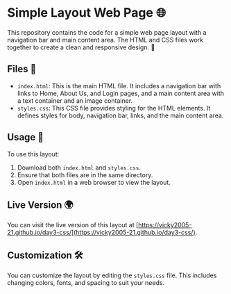 # Simple Layout Web Page 🌐

This repository contains the code for a simple web page layout with a navigation bar and main content area. The HTML and CSS files work together to create a clean and responsive design. 🎨

## Files 📁

- `index.html`: This is the main HTML file. It includes a navigation bar with links to Home, About Us, and Login pages, and a main content area with a text container and an image container.
- `styles.css`: This CSS file provides styling for the HTML elements. It defines styles for body, navigation bar, links, and the main content area.

## Usage 🚀

To use this layout:

1. Download both `index.html` and `styles.css`.
2. Ensure that both files are in the same directory.
3. Open `index.html` in a web browser to view the layout.

## Live Version 🌍

You can visit the live version of this layout at [https://vicky2005-21.github.io/day3-css/](https://vicky2005-21.github.io/day3-css/).

## Customization 🛠️

You can customize the layout by editing the `styles.css` file. This includes changing colors, fonts, and spacing to suit your needs.
